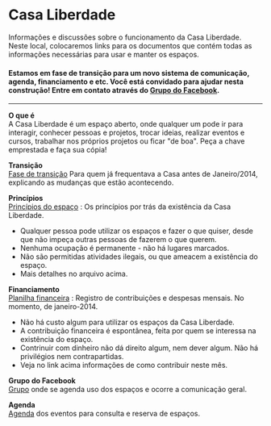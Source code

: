 Casa Liberdade
=============
Informações e discussões sobre o funcionamento da Casa Liberdade.
Neste local, colocaremos links para os documentos que contém todas as informações necessárias para usar e manter os espaços.

#### Estamos em fase de transição para um novo sistema de comunicação, agenda, financiamento e etc. Você está convidado para ajudar nesta construção! Entre em contato através do [Grupo do Facebook](http://www.facebook.com/groups/casaliberdade).
---

**O que é**  
A Casa Liberdade é um espaço aberto, onde qualquer um pode ir para interagir, conhecer pessoas e projetos, trocar ideias, realizar eventos e cursos, trabalhar nos próprios projetos ou ficar "de boa".
Peça a chave emprestada e faça sua cópia!

**Transição**  
[Fase de transição](https://docs.google.com/document/d/1P7nqZCGd-khM3iPVzDzL2zm3ilbw1IwT8VoHPfKiLYo/edit?usp=sharing) 
Para quem já frequentava a Casa antes de Janeiro/2014, explicando as mudanças que estão acontecendo.


**Princípios**  
[Princípios do espaço](https://docs.google.com/document/d/1PCPl3g9AwpPZAX3oXT12mdxIwg7lGsi3QtT1w77uZxs/edit?usp=docslist_api) : Os princípios por trás da existência da Casa Liberdade.
* Qualquer pessoa pode utilizar os espaços e fazer o que quiser, desde que não impeça outras pessoas de fazerem o que querem.
* Nenhuma ocupação é permanente - não há lugares marcados.
* Não são permitidas atividades ilegais, ou que ameacem a existência do espaço.
* Mais detalhes no arquivo acima.


**Financiamento**  
[Planilha financeira](https://docs.google.com/spreadsheet/ccc?key=0AmTz2idiCFnndHAwSWs4QzRnb3dMc1BlOW1ILTdINXc&usp=docslist_api) : Registro de contribuições e despesas mensais. No momento, de janeiro-2014.
* Não há custo algum para utilizar os espaços da Casa Liberdade.
* A contribuição financeira é espontânea, feita por quem se interessa na existência do espaço.
* Contrinuir com dinheiro não dá direito algum, nem dever algum. Não há privilégios nem contrapartidas.
* Veja no link acima informações de como contribuir neste mês.
  
  
**Grupo do Facebook**   
[Grupo](http://www.facebook.com/groups/casaliberdade) onde se agenda uso dos espaços e ocorre a comunicação geral.
  
  
**Agenda**  
[Agenda](https://www.facebook.com/groups/casaliberdade/events/) dos eventos para consulta e reserva de espaços.
